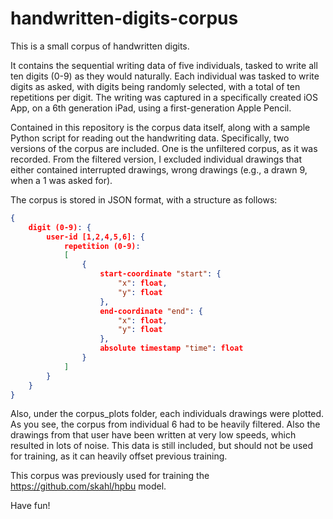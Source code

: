 # handwritten-digits-corpus
This is a small corpus of handwritten digits.

It contains the sequential writing data of five individuals, tasked to write all ten digits (0-9) as they would naturally.
Each individual was tasked to write digits as asked, with digits being randomly selected, with a total of ten repetitions per digit.
The writing was captured in a specifically created iOS App, on a 6th generation iPad, using a first-generation Apple Pencil.



Contained in this repository is the corpus data itself, along with a sample Python script for reading out the handwriting data.
Specifically, two versions of the corpus are included. One is the unfiltered corpus, as it was recorded. From the filtered version, I excluded individual drawings that either contained interrupted drawings, wrong drawings (e.g., a drawn 9, when a 1 was asked for).

The corpus is stored in JSON format, with a structure as follows:
```json
{
    digit (0-9): {
        user-id [1,2,4,5,6]: {
            repetition (0-9): 
            [
                {
                    start-coordinate "start": {
                        "x": float,
                        "y": float
                    },
                    end-coordinate "end": {
                        "x": float,
                        "y": float
                    },
                    absolute timestamp "time": float
                }
            ]
        }
    }
}
```

Also, under the corpus_plots folder, each individuals drawings were plotted.
As you see, the corpus from individual 6 had to be heavily filtered. Also the drawings from that user have been written at very low speeds, which resulted in lots of noise. This data is still included, but should not be used for training, as it can heavily offset previous training.


This corpus was previously used for training the https://github.com/skahl/hpbu model.

Have fun!